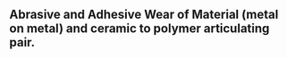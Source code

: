 ## Abrasive and Adhesive Wear of Material (metal on metal) and ceramic to polymer articulating pair.